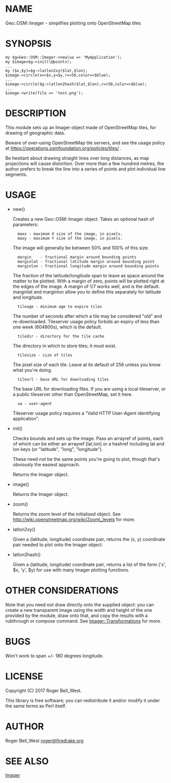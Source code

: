 # NAME

Geo::OSM::Imager - simplifies plotting onto OpenStreetMap tiles

# SYNOPSIS

    my $g=Geo::OSM::Imager->new(ua => 'MyApplication');
    my $image=$g->init(\@points);
    ...
    my ($x,$y)=$g->latlon2xy($lat,$lon);
    $image->circle(x=>$x,y=$y,r=>50,color=>$blue);
    ...
    $image->circle($g->latlon2hash($lat,$lon),r=>50,color=>$blue);
    ...
    $image->write(file => 'test.png');

# DESCRIPTION

This module sets up an Imager object made of OpenStreetMap tiles, for
drawing of geographic data.

Beware of over-using OpenStreetMap tile servers, and see the usage
policy at https://operations.osmfoundation.org/policies/tiles/ .

Be hesitant about drawing straight lines over long distances, as map
projections will cause distortion. Over more than a few hundred
metres, the author prefers to break the line into a series of points
and plot individual line segments.

# USAGE

- new()

    Creates a new Geo::OSM::Imager object. Takes an optional hash of
    parameters:

        maxx - maximum X size of the image, in pixels.
        maxy - maximum Y size of the image, in pixels.

    The image will generally be between 50% and 100% of this size.

        margin    - fractional margin around bounding points
        marginlat - fractional latitude margin around bounding point
        marginlon - fractional longitude margin around bounding points

    The fraction of the latitude/longitude span to leave as space around
    the matter to be plotted. With a margin of zero, points will be
    plotted right at the edges of the image. A margin of 1/7 works well,
    and is the default. marginlat and marginlon allow you to define this
    separately for latitude and longitude.

        tileage - minimum age to expire tiles

    The number of seconds after which a tile may be considered "old" and
    re-downloaded. Tileserver usage policy forbids an expiry of less than
    one week (604800s), which is the default.

        tiledir - directory for the tile cache

    The directory in which to store tiles; it must exist.

        tilesize - size of tiles

    The pixel size of each tile. Leave at its default of 256 unless you
    know what you're doing.

        tileurl - base URL for downloading tiles

    The base URL for downloading files. If you are using a local
    tileserver, or a public tileserver other than OpenStreetMap, set it
    here.

        ua - user-agent

    Tileserver usage policy requires a "Valid HTTP User-Agent identifying
    application".

- init()

    Checks bounds and sets up the image. Pass an arrayref of points, each
    of which can be either an arrayref \[lat,lon\] or a hashref including
    lat and lon keys (or "latitude", "long", "longitude").

    These need not be the same points you're going to plot, though that's
    obviously the easiest approach.

    Returns the Imager object.

- image()

    Returns the Imager object.

- zoom()

    Returns the zoom level of the initialised object. See
    http://wiki.openstreetmap.org/wiki/Zoom\_levels for more.

- latlon2xy()

    Given a (latitude, longitude) coordinate pair, returns the (x, y)
    coordinate pair needed to plot onto the Imager object.

- latlon2hash()

    Given a (latitude, longitude) coordinate pair, returns a list of the
    form ('x', $x, 'y', $y) for use with many Imager plotting functions.

# OTHER CONSIDERATIONS

Note that you need not draw directly onto the supplied object: you can
create a new transparent image using the width and height of the one
provided by the module, draw onto that, and copy the results with a
rubthrough or compose command. See [Imager::Transformations](https://metacpan.org/pod/Imager::Transformations) for
more.

# BUGS

Won't work to span +/- 180 degrees longitude.

# LICENSE

Copyright (C) 2017 Roger Bell\_West.

This library is free software; you can redistribute it and/or modify
it under the same terms as Perl itself.

# AUTHOR

Roger Bell\_West <roger@firedrake.org>

# SEE ALSO

[Imager](https://metacpan.org/pod/Imager)
